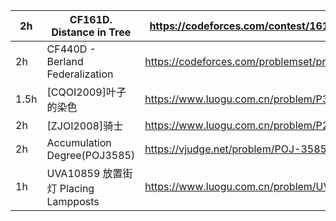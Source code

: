 | 2h   | CF161D. Distance in Tree            | https://codeforces.com/contest/161/problem/D    |
| ---- | ----------------------------------- | ----------------------------------------------- |
| 2h   | CF440D - Berland Federalization     | https://codeforces.com/problemset/problem/440/D |
| 1.5h | [CQOI2009]叶子的染色                | https://www.luogu.com.cn/problem/P3155          |
| 2h   | [ZJOI2008]骑士                      | https://www.luogu.com.cn/problem/P2607          |
| 2h   | Accumulation Degree(POJ3585)        | https://vjudge.net/problem/POJ-3585             |
| 1h   | UVA10859 放置街灯 Placing Lampposts | https://www.luogu.com.cn/problem/UVA10859       |

